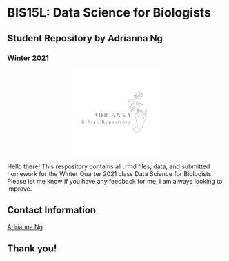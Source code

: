 # BIS15L: Data Science for Biologists
## Student Repository by Adrianna Ng
### Winter 2021

<p align="center">
  <img src="https://github.com/adkng/BIS15W2021_ang/blob/main/newrepositoryimage.jpg?raw=true"   width="200" height="200"/>
</p>

Hello there! This respository contains all .rmd files, data, and submitted homework for the Winter Quarter 2021 class Data Science for Biologists. Please let me know if you have any feedback for me, I am always looking to improve.

## Contact Information
[Adrianna Ng](mailto:adkng@ucdavis.edu)

## Thank you!